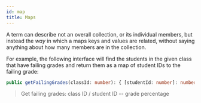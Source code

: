 ```yaml
---
id: map
title: Maps
---
```


A term can describe not an overall collection, or its individual members, but instead the *way* in which a maps keys and values are related, without saying anything about how many members are in the collection.

For example, the following interface will find the students in the given class that have failing grades and return them as a map of student IDs to the failing grade:

```typescript
public getFailingGrades(classId: number): { [studentId: number]: number }
```

> Get failing grades: class ID / student ID -- grade percentage